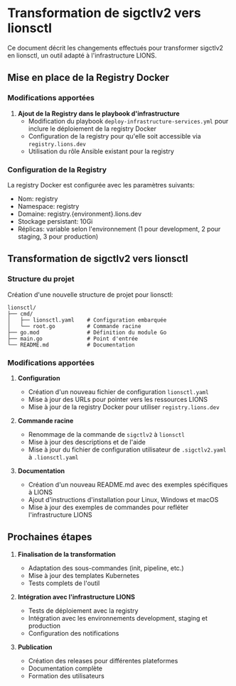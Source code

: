 # Transformation de sigctlv2 vers lionsctl

Ce document décrit les changements effectués pour transformer sigctlv2 en lionsctl, un outil adapté à l'infrastructure LIONS.

## Mise en place de la Registry Docker

### Modifications apportées

1. **Ajout de la Registry dans le playbook d'infrastructure**
   - Modification du playbook `deploy-infrastructure-services.yml` pour inclure le déploiement de la registry Docker
   - Configuration de la registry pour qu'elle soit accessible via `registry.lions.dev`
   - Utilisation du rôle Ansible existant pour la registry

### Configuration de la Registry

La registry Docker est configurée avec les paramètres suivants:
- Nom: registry
- Namespace: registry
- Domaine: registry.{environment}.lions.dev
- Stockage persistant: 10Gi
- Réplicas: variable selon l'environnement (1 pour development, 2 pour staging, 3 pour production)

## Transformation de sigctlv2 vers lionsctl

### Structure du projet

Création d'une nouvelle structure de projet pour lionsctl:
```
lionsctl/
├── cmd/
│   ├── lionsctl.yaml    # Configuration embarquée
│   └── root.go          # Commande racine
├── go.mod               # Définition du module Go
├── main.go              # Point d'entrée
└── README.md            # Documentation
```

### Modifications apportées

1. **Configuration**
   - Création d'un nouveau fichier de configuration `lionsctl.yaml`
   - Mise à jour des URLs pour pointer vers les ressources LIONS
   - Mise à jour de la registry Docker pour utiliser `registry.lions.dev`

2. **Commande racine**
   - Renommage de la commande de `sigctlv2` à `lionsctl`
   - Mise à jour des descriptions et de l'aide
   - Mise à jour du fichier de configuration utilisateur de `.sigctlv2.yaml` à `.lionsctl.yaml`

3. **Documentation**
   - Création d'un nouveau README.md avec des exemples spécifiques à LIONS
   - Ajout d'instructions d'installation pour Linux, Windows et macOS
   - Mise à jour des exemples de commandes pour refléter l'infrastructure LIONS

## Prochaines étapes

1. **Finalisation de la transformation**
   - Adaptation des sous-commandes (init, pipeline, etc.)
   - Mise à jour des templates Kubernetes
   - Tests complets de l'outil

2. **Intégration avec l'infrastructure LIONS**
   - Tests de déploiement avec la registry
   - Intégration avec les environnements development, staging et production
   - Configuration des notifications

3. **Publication**
   - Création des releases pour différentes plateformes
   - Documentation complète
   - Formation des utilisateurs